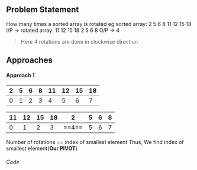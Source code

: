 ## Problem Statement
How many times a sorted array is rotated
eg
sorted array: 2 5 6 8 11 12 15 18
I/P -> rotated array: 11 12 15 18 2 5 6 8
O/P -> 4
> Here 4 rotations are done in clockwise direction

## Approaches
#### Approach 1
| 2   | 5   | 6   | 8   | 11  | 12  | 15  | 18  |
|:--- | --- | --- | --- | --- | --- | --- | --- |
| 0   | 1   | 2   | 3   | 4   | 5   | 6   | 7    |

| 11  | 12  | 15  | 18  | 2  | 5   | 6   | 8  |
|:--- | --- | --- | --- | --- | --- | --- | --- |
| 0   | 1   | 2   | 3   | ==4==   | 5   | 6   | 7   |

Number of rotations == index of smallest element
Thus, We find index of smallest element(**Our PIVOT**)
###### Code
```java
```

